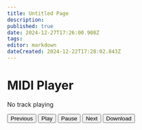 ```yaml
---
title: Untitled Page
description: 
published: true
date: 2024-12-27T17:26:00.908Z
tags: 
editor: markdown
dateCreated: 2024-12-22T17:28:02.843Z
---
```


<h1>MIDI Player</h1>
    <div class="player">
  <p id="current-track">No track playing</p>
  <button id="prev">Previous</button>
  <button id="play">Play</button>
  <button id="pause">Pause</button>
  <button id="next">Next</button>
  <button id="download">Download</button>
</div>
    <div class="track-list" id="track-list"></div>